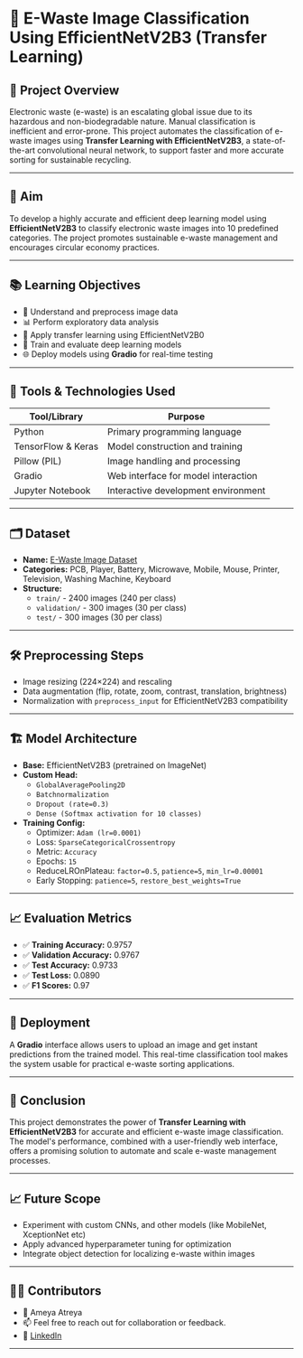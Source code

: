 # 🔌 E-Waste Image Classification Using EfficientNetV2B3 (Transfer Learning)

## 🧠 Project Overview

Electronic waste (e-waste) is an escalating global issue due to its hazardous and non-biodegradable nature. Manual classification is inefficient and error-prone. This project automates the classification of e-waste images using **Transfer Learning with EfficientNetV2B3**, a state-of-the-art convolutional neural network, to support faster and more accurate sorting for sustainable recycling.

---

## 🎯 Aim

To develop a highly accurate and efficient deep learning model using **EfficientNetV2B3** to classify electronic waste images into 10 predefined categories. The project promotes sustainable e-waste management and encourages circular economy practices.

---

## 📚 Learning Objectives

- 📂 Understand and preprocess image data
- 📊 Perform exploratory data analysis
- 🔁 Apply transfer learning using EfficientNetV2B0
- 🧠 Train and evaluate deep learning models
- 🌐 Deploy models using **Gradio** for real-time testing

---

## 🧰 Tools & Technologies Used

| Tool/Library       | Purpose                                      |
|--------------------|----------------------------------------------|
| Python             | Primary programming language                 |
| TensorFlow & Keras | Model construction and training              |
| Pillow (PIL)       | Image handling and processing                |
| Gradio             | Web interface for model interaction          |
| Jupyter Notebook   | Interactive development environment          |

---

## 🗂 Dataset

- **Name:** [E-Waste Image Dataset](https://www.kaggle.com/datasets/akshat103/e-waste-image-dataset)
- **Categories:** PCB, Player, Battery, Microwave, Mobile, Mouse, Printer, Television, Washing Machine, Keyboard
- **Structure:**
  - `train/` - 2400 images (240 per class)
  - `validation/` - 300 images (30 per class)
  - `test/` - 300 images (30 per class)

---

## 🛠️ Preprocessing Steps

- Image resizing (224×224) and rescaling
- Data augmentation (flip, rotate, zoom, contrast, translation, brightness)
- Normalization with `preprocess_input` for EfficientNetV2B3 compatibility

---

## 🏗️ Model Architecture

- **Base:** EfficientNetV2B3 (pretrained on ImageNet)
- **Custom Head:**
  - `GlobalAveragePooling2D`
  - `Batchnormalization`
  - `Dropout (rate=0.3)`
  - `Dense (Softmax activation for 10 classes)`
- **Training Config:**
  - Optimizer: `Adam (lr=0.0001)`
  - Loss: `SparseCategoricalCrossentropy`
  - Metric: `Accuracy`
  - Epochs: `15`
  - ReduceLROnPlateau: `factor=0.5`, `patience=5`, `min_lr=0.00001`
  - Early Stopping: `patience=5`, `restore_best_weights=True`

---

## 📈 Evaluation Metrics 

- ✅ **Training Accuracy:** 0.9757
- ✅ **Validation Accuracy:** 0.9767
- ✅ **Test Accuracy:** 0.9733
- ✅ **Test Loss:** 0.0890
- ✅ **F1 Scores:** 0.97

---

## 🚀 Deployment

A **Gradio** interface allows users to upload an image and get instant predictions from the trained model. This real-time classification tool makes the system usable for practical e-waste sorting applications.

---

## 📌 Conclusion

This project demonstrates the power of **Transfer Learning with EfficientNetV2B3** for accurate and efficient e-waste image classification. The model's performance, combined with a user-friendly web interface, offers a promising solution to automate and scale e-waste management processes.

---

## 📈 Future Scope

- Experiment with custom CNNs, and other models (like MobileNet, XceptionNet etc)
- Apply advanced hyperparameter tuning for optimization
- Integrate object detection for localizing e-waste within images

---

## 👨‍🔬 Contributors

- 👤 Ameya Atreya
- 📫 Feel free to reach out for collaboration or feedback.
- 🔗 [LinkedIn](https://www.linkedin.com/in/ameya-atreya/)

---


